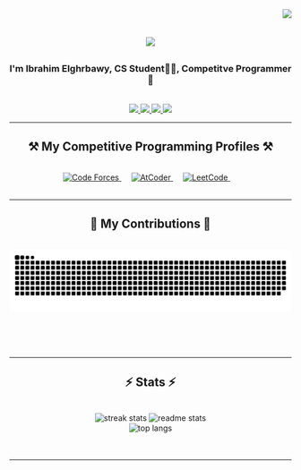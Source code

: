 <img align="right" src="https://visitor-badge.laobi.icu/badge?page_id=Elghrabawy.Elghrabawy" />

<h1 align="center">
    <img src="https://readme-typing-svg.herokuapp.com/?font=Righteous&size=35&center=true&vCenter=true&width=500&height=70&duration=4000&lines=Hi+There!+👋;+I'm+Competitive+Programmer!;" />
</h1>

<h3 align="center">I'm Ibrahim Elghrbawy, CS Student👨‍💻, Competitve Programmer🚀</h3>

<br/>

<div align="center">
 
 <!-- 🔭 I’m currently working on **a marketplace**
 
 🌱 I’m currently learning **Docker, Supabase, AWS** -->
<!-- 
💬 Ask me about **Node.js, React, Firebase... or anything [here](https://github.com/Elghrabawy/Elghrabawy/issues)** -->
<!-- 
⚡ Fun fact **Game of Thrones Night's Watch cloaks are made from Ikea rugs** -->

 </div>
 
<div align="center"> 
  <a href="ibrahim.alghrbawy@gmail.com">
    <img src="https://img.shields.io/badge/Gmail-333333?style=for-the-badge&logo=gmail&logoColor=red" />
  </a>
  <a href="https://www.linkedin.com/in/ebrahim-mohmed-829132249/" target="_blank">
    <img src="https://img.shields.io/badge/LinkedIn-0077B5?style=for-the-badge&logo=linkedin&logoColor=white" target="_blank" />
  </a>
  <a href="https://www.facebook.com/ebrahim.elghrbawy.35/" target="_blank">
     <img src="https://img.shields.io/badge/Facebook-0866ff?style=for-the-badge&logo=facebook&logoColor=white" target="_blank" />
  </a>
  <a href="https://discord.com/channels/@me/653551424269189121" target="_blank">
     <img src="https://img.shields.io/badge/Discord-5662f6?style=for-the-badge&logo=discord&logoColor=white" target="_blank" />
  </a>
</div>

 <hr/>
 
<h2 align="center">⚒️ My Competitive Programming Profiles ⚒️</h2>
<br/>
<div align="center">
    <a href="https://codeforces.com/profile/Borhom">
        <img src="https://img.icons8.com/external-tal-revivo-shadow-tal-revivo/50/000000/external-codeforces-programming-competitions-and-contests-programming-community-logo-shadow-tal-revivo.png" alt="Code Forces" width="6%"/>
    </a>&emsp; 
    <a href="https://atcoder.jp/users/Borhom">
        <img src="https://img.atcoder.jp/logo/atcoder/logo_transparent.png" alt="AtCoder" width="6%"/>
    </a>&emsp; 
    <a href="https://leetcode.com/u/Borhom/">
        <img src="https://img.icons8.com/external-tal-revivo-shadow-tal-revivo/50/000000/external-level-up-your-coding-skills-and-quickly-land-a-job-logo-shadow-tal-revivo.png" alt="LeetCode" width="6%"/>
    </a>&emsp;
</div>
 
<!-- <h2 align="center">⚒️ My Skills ⚒️</h2>
<br/>
<div align="center">
    <img src="https://skillicons.dev/icons?i=cpp,bootstrap,html,css,vscode,github,git" />

</div> -->

<br/>
<hr/>

<div align="center">
  <h2>🐍 My Contributions 🐍</h2>
  <br>
  <img alt="snake eating my contributions" src="https://raw.githubusercontent.com/Elghrabawy/Elghrabawy/output/github-contribution-grid-snake.svg" />
  
  <br/><br/><br/>
</div>

<hr/>

<h2 align="center">⚡ Stats ⚡</h2>
<br>
<div align=center>
  <img width=390 src="https://github-readme-streak-stats-Elghrabawy.vercel.app/?user=Elghrabawy&count_private=true&theme=react&border_radius=10" alt="streak stats"/>
  <img width=390 src="https://github-readme-stats-Elghrabawy.vercel.app/api?username=Elghrabawy&count_private=true&show_icons=true&theme=react&rank_icon=github&border_radius=10" alt="readme stats" />
  <br/>
  <img width=325 align="center" src="https://github-readme-stats-Elghrabawy.vercel.app/api/top-langs/?username=Elghrabawy&hide=HTML&langs_count=8&layout=compact&theme=react&border_radius=10&size_weight=0.5&count_weight=0.5&exclude_repo=github-readme-stats" alt="top langs" />
</div>
<br/><br/>
<hr/>
<br/>
<br/>
